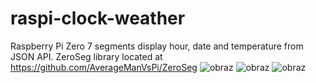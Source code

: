# raspi-clock-weather
Raspberry Pi Zero 7 segments display hour, date and temperature from JSON API.
ZeroSeg library located at https://github.com/AverageManVsPi/ZeroSeg
![obraz](https://user-images.githubusercontent.com/48838635/168429907-1073ba81-b612-4ef8-8e0c-3aa6c13c19fc.png)
![obraz](https://user-images.githubusercontent.com/48838635/168429851-d6f8425d-6385-4401-a8d2-9885f55f1107.png)
![obraz](https://user-images.githubusercontent.com/48838635/168429948-b3e23e2d-de07-44fa-b60c-85ed1abb152d.png)




